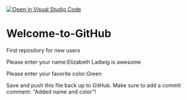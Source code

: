 [![Open in Visual Studio Code](https://classroom.github.com/assets/open-in-vscode-f059dc9a6f8d3a56e377f745f24479a46679e63a5d9fe6f495e02850cd0d8118.svg)](https://classroom.github.com/online_ide?assignment_repo_id=5495088&assignment_repo_type=AssignmentRepo)
# Welcome-to-GitHub
First repository for new users

Please enter your name:Elizabeth Ladwig  is awesome

Please enter your favorite color:Green

Save and push this file back up to GitHub. 
Make sure to add a commit comment: "Added name and color"!
